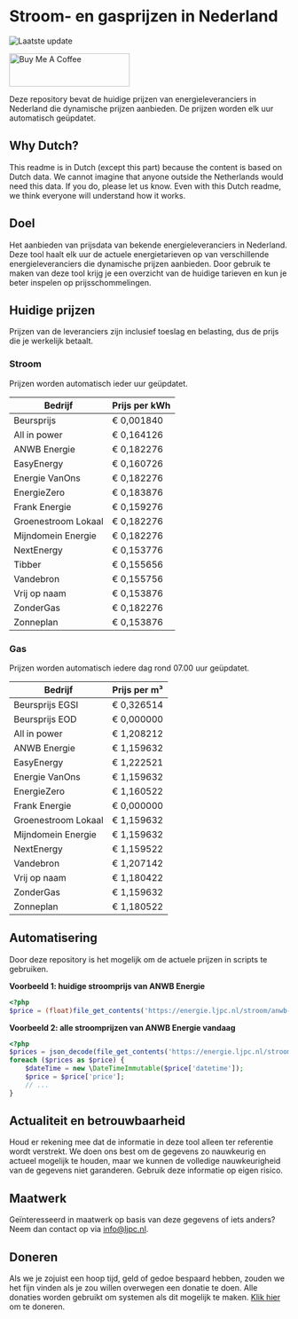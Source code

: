 # Stroom- en gasprijzen in Nederland

![Laatste update](https://img.shields.io/badge/laatste%20update-2024--06--11%2013%3A00%20CET-brightgreen)

<a href="https://www.buymeacoffee.com/Lars-" target="_blank"><img src="https://cdn.buymeacoffee.com/buttons/v2/default-orange.png" alt="Buy Me A Coffee" height="60" style="height: 60px !important;width: 217px !important;" ></a>

Deze repository bevat de huidige prijzen van energieleveranciers in Nederland die dynamische prijzen aanbieden. De prijzen worden elk uur automatisch geüpdatet.

## Why Dutch?

This readme is in Dutch (except this part) because the content is based on Dutch data. We cannot imagine that anyone outside the Netherlands would need this data. If you do, please let us know. Even with this Dutch readme, we think
everyone will understand how it works.

## Doel

Het aanbieden van prijsdata van bekende energieleveranciers in Nederland. Deze tool haalt elk uur de actuele energietarieven op van verschillende energieleveranciers die dynamische prijzen aanbieden. Door gebruik te maken van deze tool
krijg je een overzicht van de huidige tarieven en kun je beter inspelen op prijsschommelingen.

## Huidige prijzen

Prijzen van de leveranciers zijn inclusief toeslag en belasting, dus de prijs die je werkelijk betaalt.

### Stroom

Prijzen worden automatisch ieder uur geüpdatet.

 Bedrijf | Prijs per kWh 
---------|---------------
Beursprijs | € 0,001840
All in power | € 0,164126
ANWB Energie | € 0,182276
EasyEnergy | € 0,160726
Energie VanOns | € 0,182276
EnergieZero | € 0,183876
Frank Energie | € 0,159276
Groenestroom Lokaal | € 0,182276
Mijndomein Energie | € 0,182276
NextEnergy | € 0,153776
Tibber | € 0,155656
Vandebron | € 0,155756
Vrij op naam | € 0,153876
ZonderGas | € 0,182276
Zonneplan | € 0,153876


### Gas

Prijzen worden automatisch iedere dag rond 07.00 uur geüpdatet.

 Bedrijf | Prijs per m³ 
---------|--------------
Beursprijs EGSI | € 0,326514
Beursprijs EOD | € 0,000000
All in power | € 1,208212
ANWB Energie | € 1,159632
EasyEnergy | € 1,222521
Energie VanOns | € 1,159632
EnergieZero | € 1,160522
Frank Energie | € 0,000000
Groenestroom Lokaal | € 1,159632
Mijndomein Energie | € 1,159632
NextEnergy | € 1,159522
Vandebron | € 1,207142
Vrij op naam | € 1,180422
ZonderGas | € 1,159632
Zonneplan | € 1,180522


## Automatisering

Door deze repository is het mogelijk om de actuele prijzen in scripts te gebruiken.

**Voorbeeld 1: huidige stroomprijs van ANWB Energie**

```php
<?php
$price = (float)file_get_contents('https://energie.ljpc.nl/stroom/anwb-energie-nu.txt');

```

**Voorbeeld 2: alle stroomprijzen van ANWB Energie vandaag**

```php
<?php
$prices = json_decode(file_get_contents('https://energie.ljpc.nl/stroom/all-in-power-vandaag.json'),true);
foreach ($prices as $price) {
    $dateTime = new \DateTimeImmutable($price['datetime']);
    $price = $price['price'];
    // ...
}
```

## Actualiteit en betrouwbaarheid

Houd er rekening mee dat de informatie in deze tool alleen ter referentie wordt verstrekt. We doen ons best om de gegevens zo nauwkeurig en actueel mogelijk te houden, maar we kunnen de volledige nauwkeurigheid van de gegevens niet
garanderen. Gebruik deze informatie op eigen risico.

## Maatwerk

Geïnteresseerd in maatwerk op basis van deze gegevens of iets anders? Neem dan contact op
via [info@ljpc.nl](mailto:info@ljpc.nl?subject=Energie%20prijzen).

## Doneren

Als we je zojuist een hoop tijd, geld of gedoe bespaard hebben, zouden we het fijn vinden als je zou willen overwegen een
donatie te doen. Alle donaties worden gebruikt om systemen als dit mogelijk te
maken. [Klik hier](https://www.buymeacoffee.com/Lars-) om te doneren.
